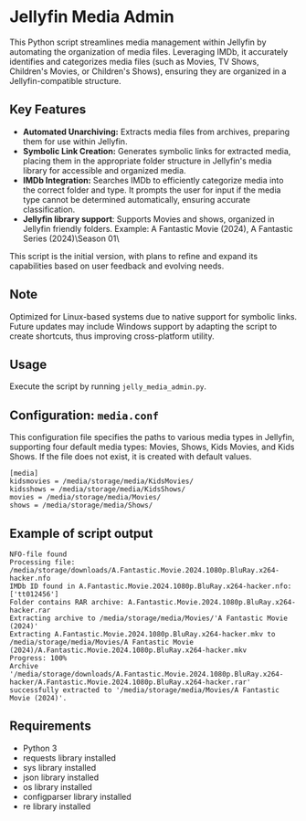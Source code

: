 # Jellyfin Media Admin
This Python script streamlines media management within Jellyfin by automating the organization of media files. Leveraging IMDb, it accurately identifies and categorizes media files (such as Movies, TV Shows, Children's Movies, or Children's Shows), ensuring they are organized in a Jellyfin-compatible structure.


## Key Features
- **Automated Unarchiving:** Extracts media files from archives, preparing them for use within Jellyfin.
- **Symbolic Link Creation:** Generates symbolic links for extracted media, placing them in the appropriate folder structure in Jellyfin's media library for accessible and organized media.
- **IMDb Integration:** Searches IMDb to efficiently categorize media into the correct folder and type. It prompts the user for input if the media type cannot be determined automatically, ensuring accurate classification.
- **Jellyfin library support**: Supports Movies and shows, organized in Jellyfin friendly folders. Example: A Fantastic Movie (2024), A Fantastic Series (2024)\Season 01\ 

This script is the initial version, with plans to refine and expand its capabilities based on user feedback and evolving needs.


## Note
Optimized for Linux-based systems due to native support for symbolic links. Future updates may include Windows support by adapting the script to create shortcuts, thus improving cross-platform utility.


## Usage
Execute the script by running `jelly_media_admin.py`.


## Configuration: `media.conf`
This configuration file specifies the paths to various media types in Jellyfin, supporting four default media types: Movies, Shows, Kids Movies, and Kids Shows.
If the file does not exist, it is created with default values. 

```
[media]
kidsmovies = /media/storage/media/KidsMovies/
kidsshows = /media/storage/media/KidsShows/
movies = /media/storage/media/Movies/
shows = /media/storage/media/Shows/
```


## Example of script output
```
NFO-file found
Processing file: /media/storage/downloads/A.Fantastic.Movie.2024.1080p.BluRay.x264-hacker.nfo
IMDb ID found in A.Fantastic.Movie.2024.1080p.BluRay.x264-hacker.nfo: ['tt012456']
Folder contains RAR archive: A.Fantastic.Movie.2024.1080p.BluRay.x264-hacker.rar
Extracting archive to /media/storage/media/Movies/'A Fantastic Movie (2024)'
Extracting A.Fantastic.Movie.2024.1080p.BluRay.x264-hacker.mkv to /media/storage/media/Movies/A Fantastic Movie (2024)/A.Fantastic.Movie.2024.1080p.BluRay.x264-hacker.mkv
Progress: 100%
Archive '/media/storage/downloads/A.Fantastic.Movie.2024.1080p.BluRay.x264-hacker/A.Fantastic.Movie.2024.1080p.BluRay.x264-hacker.rar' successfully extracted to '/media/storage/media/Movies/A Fantastic Movie (2024)'.
```


## Requirements
- Python 3 
- requests library installed 
- sys library installed 
- json library installed
- os library installed
- configparser library installed
- re library installed
